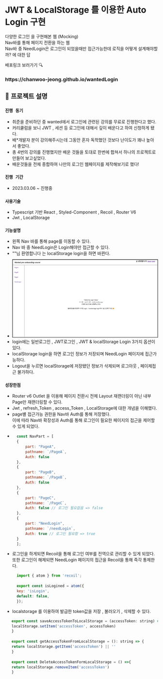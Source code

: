 # JWT & LocalStorage 를 이용한 Auto Login 구현
다양한 로그인 을 구현해본 웹 (Mocking)<br/>
Nav바를 통해 페이지 전환을 하는 웹 <br/>
Nav바 중 NeedLogin은 로그인이 되었을때만 접근가능한데 로직을 어떻게 설계해야할까? 에 대한 답

배포링크 보러가기 🔍
<h3>https://chanwoo-jeong.github.io/wantedLogin</h3>

## 📌 프로젝트 설명
### `진행 동기` 
 - 취준을 준비하던 중 wanted에서 로그인에 관련된 강의를 무료로 진행한다고 했다.
 - 커리큘럼을 보니 JWT , 세션 등 로그인에 대해서 깊이 배운다고 하여 신청하게 됐다.
 - 배*개발자 분이 강의해주시는데 그동안 혼자 독학했던 것보다 난이도가 꽤나 높아서 좋았다.
 - 총 4번의 강의를 진행했지만 배운 것들을 토대로 한번에 합쳐서 하나의 프로젝트로 만들어 보고싶었다.
 - 배운것들을 전체 종합하여 나만의 로그인 웹페이지를 제작해보기로 했다!

### `진행 기간` 
 - 2023.03.06 ~ 진행중 

### `사용기술`
- Typescript 기반 React , Styled-Component , Recoil , Router V6
- Jwt , LocalStorage

### `기능설명`
- 왼쪽 Nav 바를 통해 page를 이동할 수 있다. 
- Nav 바 중 NeedLogin은 Login해야만 접근할 수 있다.
- ""님 환영합니다 는 localStorage login을 하면 바뀐다.
- <img style="margin-top:10px;" src="./src/assets/images/main.png" >
- login에는 일반로그인 , JWT로그인 , JWT & localStorage Login 3가지 옵션이 있다.
- localStorage login을 하면 로그인 정보가 저장되며 NeedLogin 페이지에 접근가능하다.
- Logout을 누르면 localStorage에 저장됐던 정보가 삭제되며 로그아웃 , 페이제접근 불가하다.

### `성장한점`
- Router v6 Outlet 을 이용해 페이지 전환시 전체 Layout 재랜더링이 아닌 내부 Page만 재랜더링할 수 있다.
- Jwt , refresh_Token , access_Token , LocalStorage에 대한 개념을 이해했다. <br/>
- page별 접근가능 권한을 Nav바 Auth를 통해 저장했다. <br />이에 따라 Nav바 확장성과 Auth를 통해 로그인이 필요한 페이지의 접근을 제어할 수 있게 되었다.
- 
  ```javascript
    const NavPart = [
    {
        part: "PageA",
        pathname: `/PageA`,
        Auth: false
    },
    {
        part: "PageB",
        pathname: `/PageB`,
        Auth: false
    },
    {
        part: "PageC",
        pathname: `/PageC`,
        Auth: false // 로그인 필요없음 => false
    },
    { 
        part: "NeedLogin", 
        pathname: `/needLogin`, 
        Auth: true // 로그인 필요함 => true
    }
    ];
  ```
- 로그인을 하게되면 Recoil을 통해 로그인 여부를 전역으로 관리할 수 있게 되었다. <br/>또한 로그인이 해제되면 NeedLogin 페이지의 접근을 Recoil을 통해 즉각 통제한다.
  ```javascript
    import { atom } from 'recoil';

    export const isLogined = atom({
    key: 'isLogin',
    default: false,
    });
  ```
- localstorage 를 이용하여 발급한 token값을 저장 , 불러오기 , 삭제할 수 있다.
 ```javascript
    export const saveAccessTokenToLocalStorage = (accessToken: string) => {
    localStorage.setItem('accessToken', accessToken)
    }

    export const getAccessTokenFromLocalStorage = (): string => {
    return localStorage.getItem('accessToken') || ''
    }

    export const DeleteAccessTokenFormLocalStorage = () =>{
    return localStorage.removeItem('accessToken')
    }
  ```

